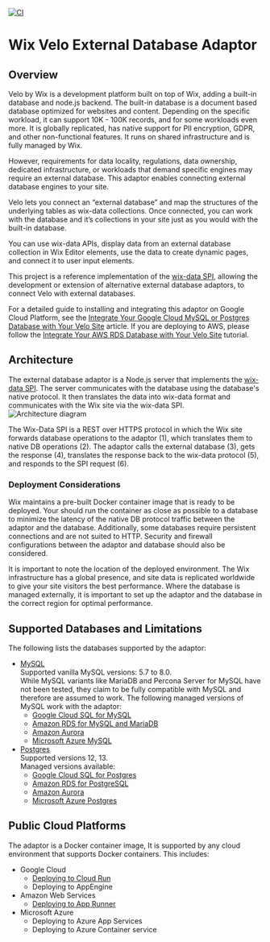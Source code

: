 [![CI](https://github.com/wix/velo-external-db/actions/workflows/main.yml/badge.svg)](https://github.com/wix/velo-external-db/actions/workflows/main.yml)

# Wix Velo External Database Adaptor

## Overview
  
Velo by Wix is a development platform built on top of Wix, adding a built-in database and node.js backend. The built-in database is a document based database optimized for websites and content. Depending on the specific workload, it can support 10K - 100K records, and for some workloads even more. It is globally replicated, has native support for PII encryption, GDPR, and other non-functional features. It runs on shared infrastructure and is fully managed by Wix. 

However, requirements for data locality, regulations, data ownership, dedicated infrastructure, or workloads that demand specific engines may require an external database. This adaptor enables connecting external database engines to your site.

Velo lets you connect an “external database” and map the structures of the underlying tables as wix-data collections. Once connected, you can work with the database and it’s collections in your site just as you would with the built-in database.

You can use wix-data APIs, display data from an external database collection in Wix Editor elements, use the data to create dynamic pages, and connect it to user input elements.

This project is a reference implementation of the [wix-data SPI](https://www.wix.com/velo/reference/spis/external-database-collections), allowing the development or extension of alternative external database adaptors, to connect Velo with external databases.

For a detailed guide to installing and integrating this adaptor on Google Cloud Platform, see the [Integrate Your Google Cloud MySQL or Postgres Database with Your Velo Site](https://support.wix.com/en/article/integrate-your-google-cloud-mysql-or-postgres-database-with-your-velo-site) article. If you are deploying to AWS, please follow the [Integrate Your AWS RDS Database with Your Velo Site](https://support.wix.com/en/article/integrate-your-aws-mysql-database-with-your-velo-site) tutorial.

## Architecture

The external database adaptor is a Node.js server that implements the [wix-data SPI](https://www.wix.com/velo/reference/spis/external-database-collections). The server communicates with the database using the database's native protocol. It then translates the data into wix-data format and communicates with the Wix site via the wix-data SPI. 
![Architecture diagram](https://d2x3xhvgiqkx42.cloudfront.net/12345678-1234-1234-1234-1234567890ab/11e10e4f-b84d-4136-a5a9-6109fab0b7d7/2021/02/28/2ea08bbb-fd80-4867-a96e-f1e6ace75200/3a60c87f-2a76-4070-8cd2-88061df85565.png)

The Wix-Data SPI is a REST over HTTPS protocol in which the Wix site forwards database operations to the adaptor (1), which translates them to native DB operations (2). The adaptor calls the external database (3), gets the response (4), translates the response back to the wix-data protocol (5), and responds to the SPI request (6).
  

### Deployment Considerations

Wix maintains a pre-built Docker container image that is ready to be deployed. Your should run the container as close as possible to a database to minimize the latency of the native DB protocol traffic between the adaptor and the database. Additionally, some databases require persistent connections and are not suited to HTTP. Security and firewall configurations between the adaptor and database should also be considered. 

It is important to note the location of the deployed environment. The Wix infrastructure has a global presence, and site data is replicated worldwide to give your site visitors the best performance. Where the database is managed externally, it is important to set up the adaptor and the database in the correct region for optimal performance.

## Supported Databases and Limitations

The following lists the databases supported by the adaptor:

* [MySQL](https://www.mysql.com)  
  Supported vanilla MySQL versions: 5.7 to 8.0.  
  While MySQL variants like MariaDB and Percona Server for MySQL have not been tested, they claim to be fully compatible with MySQL and therefore are assumed to work. The following managed versions of MySQL work with the adaptor:
  * [Google Cloud SQL for MySQL](https://cloud.google.com/sql)
  * [Amazon RDS for MySQL and MariaDB](https://aws.amazon.com/rds/mysql/)
  * [Amazon Aurora](https://aws.amazon.com/rds/aurora/mysql-features/)
  * [Microsoft Azure MySQL](https://azure.microsoft.com/en-us/services/mysql/#overview)
* [Postgres](https://www.postgresql.org)  
  Supported versions 12, 13.  
  Managed versions available:
  * [Google Cloud SQL for Postgres](https://cloud.google.com/sql)
  * [Amazon RDS for PostgreSQL](https://aws.amazon.com/rds/postgresql/)
  * [Amazon Aurora](https://aws.amazon.com/rds/aurora)
  * [Microsoft Azure Postgres](https://azure.microsoft.com/en-us/services/postgresql)


## Public Cloud Platforms

The adaptor is a Docker container image, It is supported by any cloud environment that supports Docker containers.
This includes:
* Google Cloud
  * [Deploying to Cloud Run](https://support.wix.com/en/article/using-your-mysql-and-postgres-database-with-velo)
  * Deploying to AppEngine
* Amazon Web Services
  * [Deploying to App Runner](https://support.wix.com/en/article/integrate-your-aws-mysql-database-with-your-velo-site)
* Microsoft Azure
  * Deploying to Azure App Services
  * Deploying to Azure Container service
